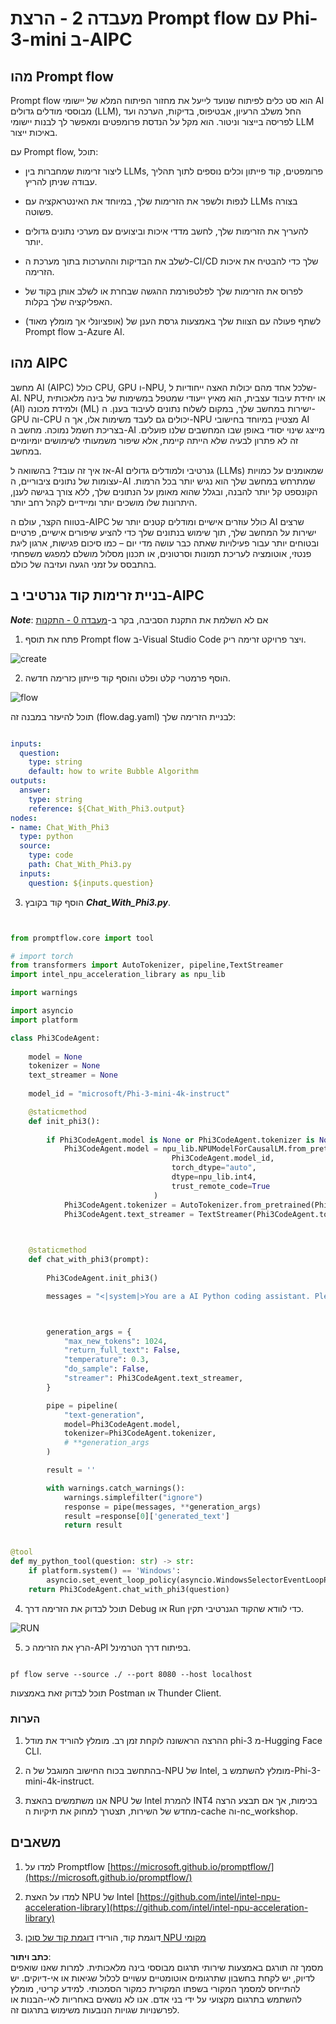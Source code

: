# **מעבדה 2 - הרצת Prompt flow עם Phi-3-mini ב-AIPC**

## **מהו Prompt flow**

Prompt flow הוא סט כלים לפיתוח שנועד לייעל את מחזור הפיתוח המלא של יישומי AI מבוססי מודלים גדולים (LLM), החל משלב הרעיון, אבטיפוס, בדיקות, הערכה ועד לפריסה בייצור וניטור. הוא מקל על הנדסת פרומפטים ומאפשר לך לבנות יישומי LLM באיכות ייצור.

עם Prompt flow, תוכל:

- ליצור זרימות שמחברות בין LLMs, פרומפטים, קוד פייתון וכלים נוספים לתוך תהליך עבודה שניתן להריץ.

- לנפות ולשפר את הזרימות שלך, במיוחד את האינטראקציה עם LLMs בצורה פשוטה.

- להעריך את הזרימות שלך, לחשב מדדי איכות וביצועים עם מערכי נתונים גדולים יותר.

- לשלב את הבדיקות וההערכות בתוך מערכת ה-CI/CD שלך כדי להבטיח את איכות הזרימה.

- לפרוס את הזרימות שלך לפלטפורמת ההגשה שבחרת או לשלב אותן בקוד של האפליקציה שלך בקלות.

- (אופציונלי אך מומלץ מאוד) לשתף פעולה עם הצוות שלך באמצעות גרסת הענן של Prompt flow ב-Azure AI.

## **מהו AIPC**

מחשב AI (AIPC) כולל CPU, GPU ו-NPU, שלכל אחד מהם יכולות האצה ייחודיות ל-AI. NPU, או יחידת עיבוד עצבית, הוא מאיץ ייעודי שמטפל במשימות של בינה מלאכותית (AI) ולמידת מכונה (ML) ישירות במחשב שלך, במקום לשלוח נתונים לעיבוד בענן. ה-GPU וה-CPU יכולים גם לעבד משימות אלו, אך ה-NPU מצטיין במיוחד בחישובי AI בצריכת חשמל נמוכה. מחשב ה-AI מייצג שינוי יסודי באופן שבו המחשבים שלנו פועלים. זה לא פתרון לבעיה שלא הייתה קיימת, אלא שיפור משמעותי לשימושים יומיומיים במחשב.

אז איך זה עובד? בהשוואה ל-AI גנרטיבי ולמודלים גדולים (LLMs) שמאומנים על כמויות עצומות של נתונים ציבוריים, ה-AI שמתרחש במחשב שלך הוא נגיש יותר בכל הרמות. הקונספט קל יותר להבנה, ובגלל שהוא מאומן על הנתונים שלך, ללא צורך בגישה לענן, היתרונות שלו מושכים יותר ומיידיים לקהל רחב יותר.

בטווח הקצר, עולם ה-AIPC כולל עוזרים אישיים ומודלים קטנים יותר של AI שרצים ישירות על המחשב שלך, תוך שימוש בנתונים שלך כדי להציע שיפורים אישיים, פרטיים ובטוחים יותר עבור פעילויות שאתה כבר עושה מדי יום – כמו סיכום פגישות, ארגון ליגת פנטזי, אוטומציה לעריכת תמונות וסרטונים, או תכנון מסלול מושלם למפגש משפחתי בהתבסס על זמני הגעה ועזיבה של כולם.

## **בניית זרימות קוד גנרטיבי ב-AIPC**

***Note***: אם לא השלמת את התקנת הסביבה, בקר ב-[מעבדה 0 - התקנות](./01.Installations.md)

1. פתח את תוסף Prompt flow ב-Visual Studio Code ויצר פרויקט זרימה ריק.

![create](../../../../../../../../../translated_images/pf_create.d6172d8277a78a7fa82cd6ff727ed44e037fa78b662f1f62d5963f36d712d229.he.png)

2. הוסף פרמטרי קלט ופלט והוסף קוד פייתון כזרימה חדשה.

![flow](../../../../../../../../../translated_images/pf_flow.d5646a323fb7f444c0b98b4521057a592325c583e7ba18bc31500bc0415e9ef3.he.png)

תוכל להיעזר במבנה זה (flow.dag.yaml) לבניית הזרימה שלך:

```yaml

inputs:
  question:
    type: string
    default: how to write Bubble Algorithm
outputs:
  answer:
    type: string
    reference: ${Chat_With_Phi3.output}
nodes:
- name: Chat_With_Phi3
  type: python
  source:
    type: code
    path: Chat_With_Phi3.py
  inputs:
    question: ${inputs.question}


```

3. הוסף קוד בקובץ ***Chat_With_Phi3.py***.

```python


from promptflow.core import tool

# import torch
from transformers import AutoTokenizer, pipeline,TextStreamer
import intel_npu_acceleration_library as npu_lib

import warnings

import asyncio
import platform

class Phi3CodeAgent:
    
    model = None
    tokenizer = None
    text_streamer = None
    
    model_id = "microsoft/Phi-3-mini-4k-instruct"

    @staticmethod
    def init_phi3():
        
        if Phi3CodeAgent.model is None or Phi3CodeAgent.tokenizer is None or Phi3CodeAgent.text_streamer is None:
            Phi3CodeAgent.model = npu_lib.NPUModelForCausalLM.from_pretrained(
                                    Phi3CodeAgent.model_id,
                                    torch_dtype="auto",
                                    dtype=npu_lib.int4,
                                    trust_remote_code=True
                                )
            Phi3CodeAgent.tokenizer = AutoTokenizer.from_pretrained(Phi3CodeAgent.model_id)
            Phi3CodeAgent.text_streamer = TextStreamer(Phi3CodeAgent.tokenizer, skip_prompt=True)

    

    @staticmethod
    def chat_with_phi3(prompt):
        
        Phi3CodeAgent.init_phi3()

        messages = "<|system|>You are a AI Python coding assistant. Please help me to generate code in Python.The answer only genertated Python code, but any comments and instructions do not need to be generated<|end|><|user|>" + prompt +"<|end|><|assistant|>"



        generation_args = {
            "max_new_tokens": 1024,
            "return_full_text": False,
            "temperature": 0.3,
            "do_sample": False,
            "streamer": Phi3CodeAgent.text_streamer,
        }

        pipe = pipeline(
            "text-generation",
            model=Phi3CodeAgent.model,
            tokenizer=Phi3CodeAgent.tokenizer,
            # **generation_args
        )

        result = ''

        with warnings.catch_warnings():
            warnings.simplefilter("ignore")
            response = pipe(messages, **generation_args)
            result =response[0]['generated_text']
            return result


@tool
def my_python_tool(question: str) -> str:
    if platform.system() == 'Windows':
        asyncio.set_event_loop_policy(asyncio.WindowsSelectorEventLoopPolicy())
    return Phi3CodeAgent.chat_with_phi3(question)


```

4. תוכל לבדוק את הזרימה דרך Debug או Run כדי לוודא שהקוד הגנרטיבי תקין.

![RUN](../../../../../../../../../translated_images/pf_run.d918637dc00f61e9bdeec37d4cc9646f77d270ac9203bcce13569f3157202b6e.he.png)

5. הרץ את הזרימה כ-API בפיתוח דרך הטרמינל.

```

pf flow serve --source ./ --port 8080 --host localhost   

```

תוכל לבדוק זאת באמצעות Postman או Thunder Client.

### **הערות**

1. ההרצה הראשונה לוקחת זמן רב. מומלץ להוריד את מודל phi-3 מ-Hugging Face CLI.

2. בהתחשב בכוח החישוב המוגבל של ה-NPU של Intel, מומלץ להשתמש ב-Phi-3-mini-4k-instruct.

3. אנו משתמשים בהאצת NPU של Intel להמרת INT4 בכימות, אך אם תבצע הרצה מחדש של השירות, תצטרך למחוק את תיקיות ה-cache וה-nc_workshop.

## **משאבים**

1. למדו על Promptflow [https://microsoft.github.io/promptflow/](https://microsoft.github.io/promptflow/)

2. למדו על האצת NPU של Intel [https://github.com/intel/intel-npu-acceleration-library](https://github.com/intel/intel-npu-acceleration-library)

3. דוגמת קוד, הורידו [דוגמת קוד של סוכן NPU מקומי](../../../../../../../../../code/07.Lab/01/AIPC)

**כתב ויתור**:  
מסמך זה תורגם באמצעות שירותי תרגום מבוססי בינה מלאכותית. למרות שאנו שואפים לדיוק, יש לקחת בחשבון שתרגומים אוטומטיים עשויים לכלול שגיאות או אי-דיוקים. יש להתייחס למסמך המקורי בשפתו המקורית כמקור הסמכותי. למידע קריטי, מומלץ להשתמש בתרגום מקצועי על ידי בני אדם. אנו לא נושאים באחריות לאי-הבנות או לפרשנויות שגויות הנובעות משימוש בתרגום זה.